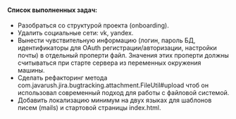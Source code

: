 #### Список выполненных задач:

* Разобраться со структурой проекта (onboarding).
* Удалить социальные сети: vk, yandex.
* Вынести чувствительную информацию (логин, пароль БД, 
идентификаторы для OAuth регистрации/авторизации, настройки почты) в отдельный проперти файл.
Значения этих проперти должны считываться при старте сервера из переменных окружения машины.
* Сделать рефакторинг метода com.javarush.jira.bugtracking.attachment.FileUtil#upload чтоб он использовал 
современный подход для работы с файловой системой.
* Добавить локализацию минимум на двух языках для шаблонов писем (mails) и стартовой страницы index.html.